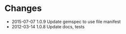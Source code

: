 # Changes

* 2015-07-07 1.0.9 Update gemspec to use file manifest
* 2012-03-14 1.0.8 Update docs, tests
